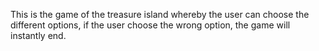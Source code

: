 This is the game of the treasure island whereby the user
can choose the different options, if the user choose the
wrong option, the game will instantly end.
